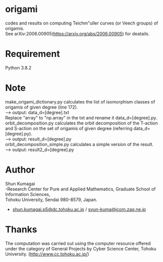 # origami
codes and results on computing Teichm\"uller curves (or Veech groups) of origamis.  
See arXiv:2006.00905(https://arxiv.org/abs/2006.00905) for deatails.  

# Requirement
Python 3.8.2 
 
# Note
make_origami_dictionary.py calculates the list of isomorphism classes of origamis of given degree (line 172).  
 --> output: data_d=[degree].txt  
Replace "array" to "np.array" in the txt and rename it data_d=[degree].py.  
orbit_decomposition.py calculates the orbit decomposition of the T-action and S-action on the set of origamis of given degree (referring data_d=[degree].py).  
 --> output: result_d=[degree].py  
orbit_decomposition_simple.py calculates a simple version of the result.  
 --> output: result2_d=[degree].py  

# Author
 Shun Kumagai  
 -Research Center for Pure and Applied Mathematics, 
  Graduate School of Information Sciences,  
  Tohoku University, Sendai 980-8579, Japan.  
 - shun.kumagai.p5@dc.tohoku.ac.jp / syun-kuma@jcom.zaq.ne.jp


# Thanks
 The computation was carried out using the computer resource offered under the category of General Projects by Cyber Science Center, Tohoku University. (http://www.cc.tohoku.ac.jp/)
